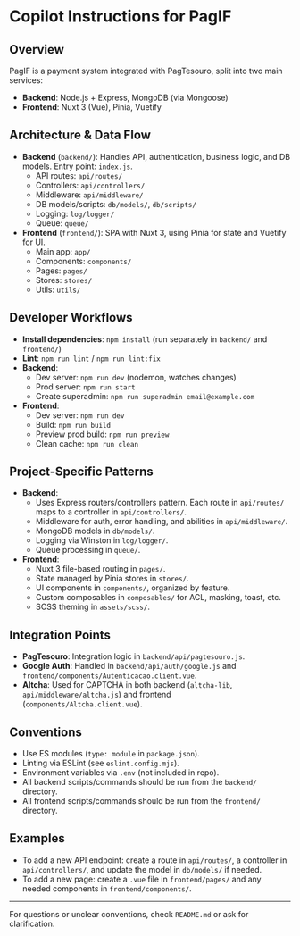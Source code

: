 # Copilot Instructions for PagIF

## Overview
PagIF is a payment system integrated with PagTesouro, split into two main services:
- **Backend**: Node.js + Express, MongoDB (via Mongoose)
- **Frontend**: Nuxt 3 (Vue), Pinia, Vuetify

## Architecture & Data Flow
- **Backend** (`backend/`): Handles API, authentication, business logic, and DB models. Entry point: `index.js`.
  - API routes: `api/routes/`
  - Controllers: `api/controllers/`
  - Middleware: `api/middleware/`
  - DB models/scripts: `db/models/`, `db/scripts/`
  - Logging: `log/logger/`
  - Queue: `queue/`
- **Frontend** (`frontend/`): SPA with Nuxt 3, using Pinia for state and Vuetify for UI.
  - Main app: `app/`
  - Components: `components/`
  - Pages: `pages/`
  - Stores: `stores/`
  - Utils: `utils/`

## Developer Workflows
- **Install dependencies**: `npm install` (run separately in `backend/` and `frontend/`)
- **Lint**: `npm run lint` / `npm run lint:fix`
- **Backend**:
  - Dev server: `npm run dev` (nodemon, watches changes)
  - Prod server: `npm run start`
  - Create superadmin: `npm run superadmin email@example.com`
- **Frontend**:
  - Dev server: `npm run dev`
  - Build: `npm run build`
  - Preview prod build: `npm run preview`
  - Clean cache: `npm run clean`

## Project-Specific Patterns
- **Backend**:
  - Uses Express routers/controllers pattern. Each route in `api/routes/` maps to a controller in `api/controllers/`.
  - Middleware for auth, error handling, and abilities in `api/middleware/`.
  - MongoDB models in `db/models/`.
  - Logging via Winston in `log/logger/`.
  - Queue processing in `queue/`.
- **Frontend**:
  - Nuxt 3 file-based routing in `pages/`.
  - State managed by Pinia stores in `stores/`.
  - UI components in `components/`, organized by feature.
  - Custom composables in `composables/` for ACL, masking, toast, etc.
  - SCSS theming in `assets/scss/`.

## Integration Points
- **PagTesouro**: Integration logic in `backend/api/pagtesouro.js`.
- **Google Auth**: Handled in `backend/api/auth/google.js` and `frontend/components/Autenticacao.client.vue`.
- **Altcha**: Used for CAPTCHA in both backend (`altcha-lib`, `api/middleware/altcha.js`) and frontend (`components/Altcha.client.vue`).

## Conventions
- Use ES modules (`type: module` in `package.json`).
- Linting via ESLint (see `eslint.config.mjs`).
- Environment variables via `.env` (not included in repo).
- All backend scripts/commands should be run from the `backend/` directory.
- All frontend scripts/commands should be run from the `frontend/` directory.

## Examples
- To add a new API endpoint: create a route in `api/routes/`, a controller in `api/controllers/`, and update the model in `db/models/` if needed.
- To add a new page: create a `.vue` file in `frontend/pages/` and any needed components in `frontend/components/`.

---
For questions or unclear conventions, check `README.md` or ask for clarification.
